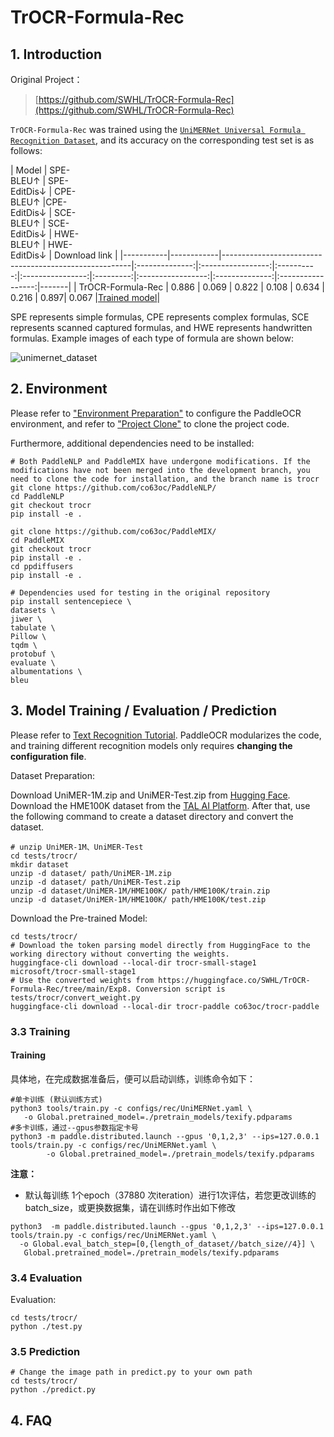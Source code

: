 # TrOCR-Formula-Rec

## 1. Introduction

Original Project：
> [https://github.com/SWHL/TrOCR-Formula-Rec](https://github.com/SWHL/TrOCR-Formula-Rec)

`TrOCR-Formula-Rec` was trained using the [`UniMERNet Universal Formula Recognition Dataset`](https://huggingface.co/datasets/wanderkid/UniMER_Dataset/tree/main), and its accuracy on the corresponding test set is as follows:

| Model        | SPE-<br/>BLEU↑ | SPE-<br/>EditDis↓ | CPE-<br/>BLEU↑  |CPE-<br/>EditDis↓ | SCE-<br/>BLEU↑ | SCE-<br/>EditDis↓ | HWE-<br/>BLEU↑ | HWE-<br/>EditDis↓ | Download link |
|-----------|------------|-------------------------------------------------------|:--------------:|:-----------------:|:----------:|:----------------:|:---------:|:-----------------:|:--------------:|:-----------------:|-------|
| TrOCR-Formula-Rec |     0.886     |      0.069       |  0.822    |      0.108      | 0.634 |     0.216        |   0.897|     0.067           |[Trained model](https://huggingface.co/co63oc/trocr-paddle)|

SPE represents simple formulas, CPE represents complex formulas, SCE represents scanned captured formulas, and HWE represents handwritten formulas. Example images of each type of formula are shown below:

![unimernet_dataset](https://github.com/user-attachments/assets/fb801a36-5614-4031-8585-700bd9f8fb2e)

## 2. Environment
Please refer to ["Environment Preparation"](../../ppocr/environment.en.md) to configure the PaddleOCR environment, and refer to ["Project Clone"](../../ppocr/blog/clone.en.md) to clone the project code.

Furthermore, additional dependencies need to be installed:

```shell
# Both PaddleNLP and PaddleMIX have undergone modifications. If the modifications have not been merged into the development branch, you need to clone the code for installation, and the branch name is trocr
git clone https://github.com/co63oc/PaddleNLP/
cd PaddleNLP
git checkout trocr
pip install -e .

git clone https://github.com/co63oc/PaddleMIX/
cd PaddleMIX
git checkout trocr
pip install -e .
cd ppdiffusers
pip install -e .

# Dependencies used for testing in the original repository
pip install sentencepiece \
datasets \
jiwer \
tabulate \
Pillow \
tqdm \
protobuf \
evaluate \
albumentations \
bleu
```

## 3. Model Training / Evaluation / Prediction

Please refer to [Text Recognition Tutorial](../../ppocr/model_train/recognition.en.md). PaddleOCR modularizes the code, and training different recognition models only requires **changing the configuration file**.

Dataset Preparation:

Download UniMER-1M.zip and UniMER-Test.zip from [Hugging Face]((https://huggingface.co/datasets/wanderkid/UniMER_Dataset/tree/main)). Download the HME100K dataset from the [TAL AI Platform](https://ai.100tal.com/dataset). After that, use the following command to create a dataset directory and convert the dataset.

```shell
# unzip UniMER-1M、UniMER-Test
cd tests/trocr/
mkdir dataset
unzip -d dataset/ path/UniMER-1M.zip
unzip -d dataset/ path/UniMER-Test.zip
unzip -d dataset/UniMER-1M/HME100K/ path/HME100K/train.zip
unzip -d dataset/UniMER-1M/HME100K/ path/HME100K/test.zip
```

Download the Pre-trained Model:

```shell
cd tests/trocr/
# Download the token parsing model directly from HuggingFace to the working directory without converting the weights.
huggingface-cli download --local-dir trocr-small-stage1 microsoft/trocr-small-stage1
# Use the converted weights from https://huggingface.co/SWHL/TrOCR-Formula-Rec/tree/main/Exp8. Conversion script is tests/trocr/convert_weight.py
huggingface-cli download --local-dir trocr-paddle co63oc/trocr-paddle
```

### 3.3 Training

#### Training

具体地，在完成数据准备后，便可以启动训练，训练命令如下：

```shell
#单卡训练 (默认训练方式)
python3 tools/train.py -c configs/rec/UniMERNet.yaml \
   -o Global.pretrained_model=./pretrain_models/texify.pdparams
#多卡训练，通过--gpus参数指定卡号
python3 -m paddle.distributed.launch --gpus '0,1,2,3' --ips=127.0.0.1   tools/train.py -c configs/rec/UniMERNet.yaml \
        -o Global.pretrained_model=./pretrain_models/texify.pdparams
```

**注意：**

- 默认每训练 1个epoch（37880 次iteration）进行1次评估，若您更改训练的batch_size，或更换数据集，请在训练时作出如下修改
```
python3  -m paddle.distributed.launch --gpus '0,1,2,3' --ips=127.0.0.1   tools/train.py -c configs/rec/UniMERNet.yaml \
  -o Global.eval_batch_step=[0,{length_of_dataset//batch_size//4}] \
   Global.pretrained_model=./pretrain_models/texify.pdparams
```

### 3.4 Evaluation

Evaluation:

```shell
cd tests/trocr/
python ./test.py
```

### 3.5 Prediction

```shell
# Change the image path in predict.py to your own path
cd tests/trocr/
python ./predict.py
```

## 4. FAQ
